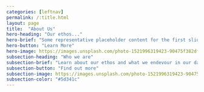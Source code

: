 ```yaml
---
categories: [leftnav]
permalink: /:title.html
layout: page
title:  "About Us"
hero-heading: "Our ethos..."
hero-brief: "Some representative placeholder content for the first slide"
hero-button: "Learn More"
hero-image: https://images.unsplash.com/photo-1521996319423-90475f382dff?ixlib=rb-4.0.3&ixid=MnwxMjA3fDB8MHxwaG90by1wYWdlfHx8fGVufDB8fHx8&auto=format&fit=crop&w=1772&q=80
subsection-heading: "Who we are"
subsection-brief: "Learn about our ethos and what we endevour in our day to day"
subsection-button: "Find out more"
subsection-image: https://images.unsplash.com/photo-1521996319423-90475f382dff?ixlib=rb-4.0.3&ixid=MnwxMjA3fDB8MHxwaG90by1wYWdlfHx8fGVufDB8fHx8&auto=format&fit=crop&w=1772&q=80
subsection-color: "#5d341c"
---
```


